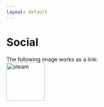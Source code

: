 ```yaml
---
layout: default
---
```


# Social


<html>
   <head>
      <title>Social</title>
   </head>
   <body>
      The following image works as a link:<br>
      <a href="https://steamcommunity.com/id/18345212451234512345">
         <img alt="steam" src="https://www.google.com/url?sa=i&url=https%3A%2F%2Fwww.freeiconspng.com%2Fimg%2F14883&psig=AOvVaw2UWtxL09dywUmKnzH0zrKg&ust=1580913360610000&source=images&cd=vfe&ved=0CAIQjRxqFwoTCOjdla-PuOcCFQAAAAAdAAAAABAE"
         width=100" height="100">
      </a>
   </body>
</html>
